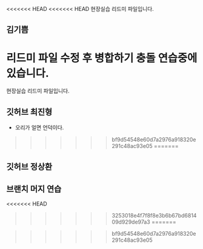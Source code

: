 <<<<<<< HEAD
<<<<<<< HEAD
현장실습 리드미 파일입니다.

## 김기쁨 
리드미 파일 수정 후 병합하기
충돌 연습중에 있습니다.
=======
현장실습 리드미 파일입니다.

## 깃허브 최진형 
- 오리가 얼면 언덕이다.
>>>>>>> bf9d54548e60d7a2976a918320e291c48ac93e05
=======
## 깃허브 정상환
## 브랜치 머지 연습

<<<<<<< HEAD
>>>>>>> 3253018e4f7f8f8e3b6b67bd681409d929de97a3
=======

>>>>>>> bf9d54548e60d7a2976a918320e291c48ac93e05
